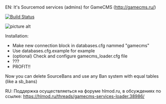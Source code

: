 EN:
It's Sourcemod services (admins) for GameCMS (http://gamecms.ru/)

[![Build Status](https://travis-ci.org/fmu1337/GameCMS_ServicesLoader.svg?branch=master)](https://travis-ci.org/fmu1337/GameCMS_ServicesLoader)

![picture alt](https://gamecms.ru/templates/index/img/g_logo.jpg "GameCMS Logo")

Installation:
* Make new connection block in databases.cfg nammed "gamecms"
 * Use databases.cfg.example for example
* (optional) Check and configure gamecms_loader.cfg file
* ???
* PROFIT!!

Now you can delete SourceBans and use any Ban system with equal tables (like a sb_bans)

RU:
Поддержка осуществляеться на форуме hlmod.ru, в обсуждениях по ссылке: https://hlmod.ru/threads/gamecms-services-loader.38986/
